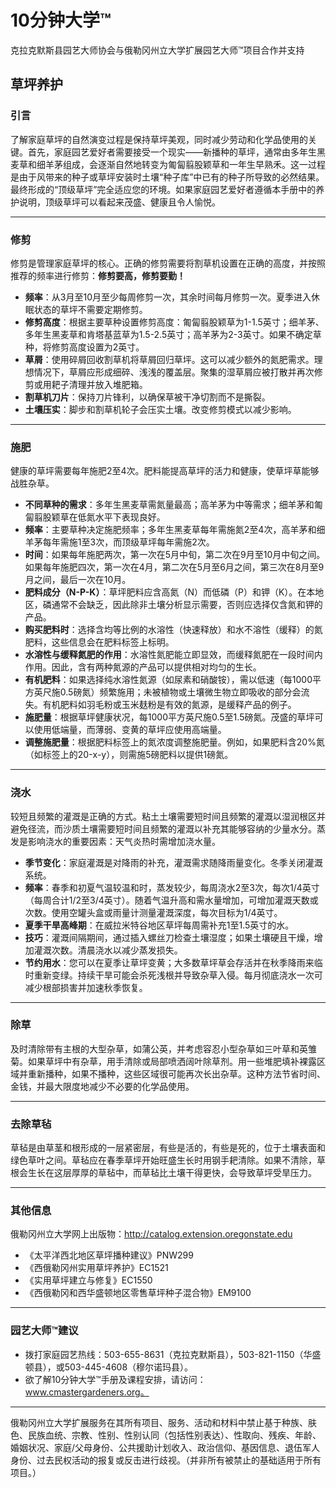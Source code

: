 # 10分钟大学™

克拉克默斯县园艺大师协会与俄勒冈州立大学扩展园艺大师™项目合作并支持

## 草坪养护

### 引言

了解家庭草坪的自然演变过程是保持草坪美观，同时减少劳动和化学品使用的关键。首先，家庭园艺爱好者需要接受一个现实——新播种的草坪，通常由多年生黑麦草和细羊茅组成，会逐渐自然地转变为匍匐翦股颖草和一年生早熟禾。这一过程是由于风带来的种子或草坪安装时土壤“种子库”中已有的种子所导致的必然结果。最终形成的“顶级草坪”完全适应您的环境。如果家庭园艺爱好者遵循本手册中的养护说明，顶级草坪可以看起来茂盛、健康且令人愉悦。

---

### 修剪

修剪是管理家庭草坪的核心。正确的修剪需要将割草机设置在正确的高度，并按照推荐的频率进行修剪：**修剪要高，修剪要勤！**

- **频率**：从3月至10月至少每周修剪一次，其余时间每月修剪一次。夏季进入休眠状态的草坪不需要定期修剪。
- **修剪高度**：根据主要草种设置修剪高度：匍匐翦股颖草为1-1.5英寸；细羊茅、多年生黑麦草和肯塔基蓝草为1.5-2.5英寸；高羊茅为2-3英寸。如果不确定草种，将修剪高度设置为2英寸。
- **草屑**：使用碎屑回收割草机将草屑回归草坪。这可以减少额外的氮肥需求。理想情况下，草屑应形成细碎、浅浅的覆盖层。聚集的湿草屑应被打散并再次修剪或用耙子清理并放入堆肥箱。
- **割草机刀片**：保持刀片锋利，以确保草被干净切割而不是撕裂。
- **土壤压实**：脚步和割草机轮子会压实土壤。改变修剪模式以减少影响。

---

### 施肥

健康的草坪需要每年施肥2至4次。肥料能提高草坪的活力和健康，使草坪草能够战胜杂草。

- **不同草种的需求**：多年生黑麦草需氮量最高；高羊茅为中等需求；细羊茅和匍匐翦股颖草在低氮水平下表现良好。
- **频率**：主要草种决定施肥频率；多年生黑麦草每年需施氮2至4次，高羊茅和细羊茅每年需施1至3次，而顶级草坪每年需施2次。
- **时间**：如果每年施肥两次，第一次在5月中旬，第二次在9月至10月中旬之间。如果每年施肥四次，第一次在4月，第二次在5月至6月之间，第三次在8月至9月之间，最后一次在10月。
- **肥料成分（N-P-K）**：草坪肥料应含高氮（N）而低磷（P）和钾（K）。在本地区，磷通常不会缺乏，因此除非土壤分析显示需要，否则应选择仅含氮和钾的产品。
- **购买肥料时**：选择含均等比例的水溶性（快速释放）和水不溶性（缓释）的氮肥料，这些信息会在肥料标签上标明。
- **水溶性与缓释氮肥的作用**：水溶性氮肥能立即显效，而缓释氮肥在一段时间内作用。因此，含有两种氮源的产品可以提供相对均匀的生长。
- **有机肥料**：如果选择纯水溶性氮源（如尿素和硝酸铵），需以低速（每1000平方英尺施0.5磅氮）频繁施用；未被植物或土壤微生物立即吸收的部分会流失。有机肥料如羽毛粉或玉米麸粉是有效的氮源，是缓释产品的例子。
- **施肥量**：根据草坪健康状况，每1000平方英尺施0.5至1.5磅氮。茂盛的草坪可以使用低端量，而薄弱、变黄的草坪应使用高端量。
- **调整施肥量**：根据肥料标签上的氮浓度调整施肥量。例如，如果肥料含20%氮（如标签上的20-x-y），则需施5磅肥料以提供1磅氮。

---

### 浇水

较短且频繁的灌溉是正确的方式。粘土土壤需要短时间且频繁的灌溉以湿润根区并避免径流，而沙质土壤需要短时间且频繁的灌溉以补充其能够容纳的少量水分。蒸发是影响浇水的重要因素：天气炎热时需增加浇水量。

- **季节变化**：家庭灌溉是对降雨的补充，灌溉需求随降雨量变化。冬季关闭灌溉系统。
- **频率**：春季和初夏气温较温和时，蒸发较少，每周浇水2至3次，每次1/4英寸（每周合计1/2至3/4英寸）。随着气温升高和需水量增加，可增加灌溉天数或次数。使用空罐头盒或雨量计测量灌溉深度，每次目标为1/4英寸。
- **夏季干旱高峰期**：在威拉米特谷地区草坪每周需补充1至1.5英寸的水。
- **技巧**：灌溉间隔期间，通过插入螺丝刀检查土壤湿度；如果土壤硬且干燥，增加灌溉次数。清晨浇水以减少蒸发损失。
- **节约用水**：您可以在夏季让草坪变黄；大多数草坪草会存活并在秋季降雨来临时重新变绿。持续干旱可能会杀死浅根并导致杂草入侵。每月彻底浇水一次可减少根部损害并加速秋季恢复。

---

### 除草

及时清除带有主根的大型杂草，如蒲公英，并考虑容忍小型杂草如三叶草和英雏菊。如果草坪中有杂草，用手清除或局部喷洒阔叶除草剂。用一些堆肥填补裸露区域并重新播种，如果不播种，这些区域很可能再次长出杂草。这种方法节省时间、金钱，并最大限度地减少不必要的化学品使用。

---

### 去除草毡

草毡是由草茎和根形成的一层紧密层，有些是活的，有些是死的，位于土壤表面和绿色草叶之间。草毡应在春季草坪开始旺盛生长时用钢手耙清除。如果不清除，草根会生长在这层厚厚的草毡中，而草毡比土壤干得更快，会导致草坪受旱压力。

---

### 其他信息

俄勒冈州立大学网上出版物：http://catalog.extension.oregonstate.edu

- 《太平洋西北地区草坪播种建议》PNW299
- 《西俄勒冈州实用草坪养护》EC1521
- 《实用草坪建立与修复》EC1550
- 《西俄勒冈和西华盛顿地区零售草坪种子混合物》EM9100

---

### 园艺大师™建议

- 拨打家庭园艺热线：503-655-8631（克拉克默斯县），503-821-1150（华盛顿县），或503-445-4608（穆尔诺玛县）。
- 欲了解10分钟大学™手册及课程安排，请访问：www.cmastergardeners.org。

---

俄勒冈州立大学扩展服务在其所有项目、服务、活动和材料中禁止基于种族、肤色、民族血统、宗教、性别、性别认同（包括性别表达）、性取向、残疾、年龄、婚姻状况、家庭/父母身份、公共援助计划收入、政治信仰、基因信息、退伍军人身份、过去民权活动的报复或反击进行歧视。（并非所有被禁止的基础适用于所有项目。）